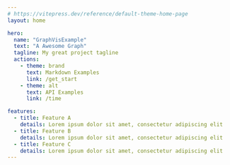 ```yaml
---
# https://vitepress.dev/reference/default-theme-home-page
layout: home

hero:
  name: "GraphVisExample"
  text: "A Awesome Graph"
  tagline: My great project tagline
  actions:
    - theme: brand
      text: Markdown Examples
      link: /get_start
    - theme: alt
      text: API Examples
      link: /time

features:
  - title: Feature A
    details: Lorem ipsum dolor sit amet, consectetur adipiscing elit
  - title: Feature B
    details: Lorem ipsum dolor sit amet, consectetur adipiscing elit
  - title: Feature C
    details: Lorem ipsum dolor sit amet, consectetur adipiscing elit
---
```


